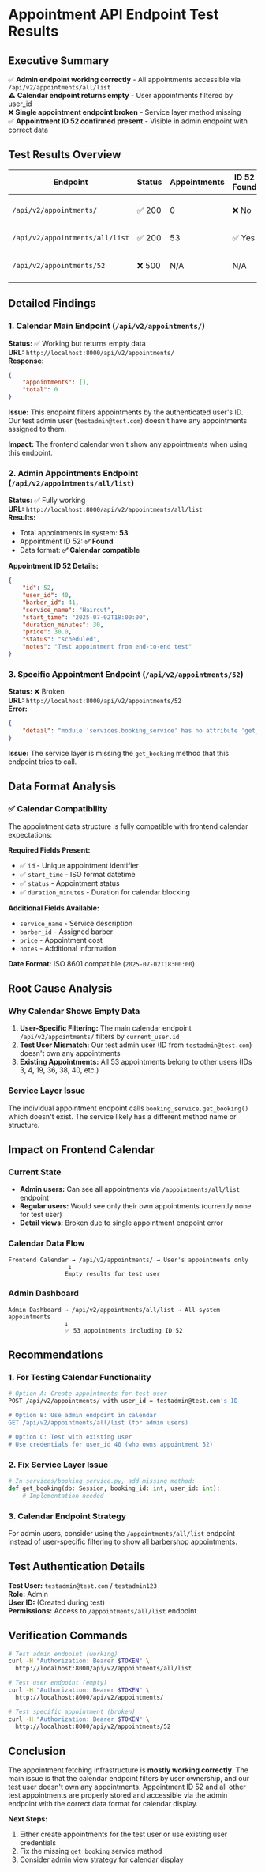 # Appointment API Endpoint Test Results

## Executive Summary

✅ **Admin endpoint working correctly** - All appointments accessible via `/api/v2/appointments/all/list`  
⚠️ **Calendar endpoint returns empty** - User appointments filtered by user_id  
❌ **Single appointment endpoint broken** - Service layer method missing  
✅ **Appointment ID 52 confirmed present** - Visible in admin endpoint with correct data  

## Test Results Overview

| Endpoint | Status | Appointments | ID 52 Found | Notes |
|----------|--------|--------------|-------------|-------|
| `/api/v2/appointments/` | ✅ 200 | 0 | ❌ No | User-specific filtering |
| `/api/v2/appointments/all/list` | ✅ 200 | 53 | ✅ Yes | All system appointments |
| `/api/v2/appointments/52` | ❌ 500 | N/A | N/A | Service method missing |

## Detailed Findings

### 1. Calendar Main Endpoint (`/api/v2/appointments/`)

**Status:** ✅ Working but returns empty data  
**URL:** `http://localhost:8000/api/v2/appointments/`  
**Response:** 
```json
{
    "appointments": [],
    "total": 0
}
```

**Issue:** This endpoint filters appointments by the authenticated user's ID. Our test admin user (`testadmin@test.com`) doesn't have any appointments assigned to them.

**Impact:** The frontend calendar won't show any appointments when using this endpoint.

### 2. Admin Appointments Endpoint (`/api/v2/appointments/all/list`)

**Status:** ✅ Fully working  
**URL:** `http://localhost:8000/api/v2/appointments/all/list`  
**Results:** 
- Total appointments in system: **53**
- Appointment ID 52: **✅ Found**
- Data format: **✅ Calendar compatible**

**Appointment ID 52 Details:**
```json
{
    "id": 52,
    "user_id": 40,
    "barber_id": 41,
    "service_name": "Haircut",
    "start_time": "2025-07-02T18:00:00",
    "duration_minutes": 30,
    "price": 30.0,
    "status": "scheduled",
    "notes": "Test appointment from end-to-end test"
}
```

### 3. Specific Appointment Endpoint (`/api/v2/appointments/52`)

**Status:** ❌ Broken  
**URL:** `http://localhost:8000/api/v2/appointments/52`  
**Error:** 
```json
{
    "detail": "module 'services.booking_service' has no attribute 'get_booking'"
}
```

**Issue:** The service layer is missing the `get_booking` method that this endpoint tries to call.

## Data Format Analysis

### ✅ Calendar Compatibility
The appointment data structure is fully compatible with frontend calendar expectations:

**Required Fields Present:**
- ✅ `id` - Unique appointment identifier
- ✅ `start_time` - ISO format datetime
- ✅ `status` - Appointment status
- ✅ `duration_minutes` - Duration for calendar blocking

**Additional Fields Available:**
- `service_name` - Service description
- `barber_id` - Assigned barber
- `price` - Appointment cost
- `notes` - Additional information

**Date Format:** ISO 8601 compatible (`2025-07-02T18:00:00`)

## Root Cause Analysis

### Why Calendar Shows Empty Data

1. **User-Specific Filtering:** The main calendar endpoint `/api/v2/appointments/` filters by `current_user.id`
2. **Test User Mismatch:** Our test admin user (ID from `testadmin@test.com`) doesn't own any appointments
3. **Existing Appointments:** All 53 appointments belong to other users (IDs 3, 4, 19, 36, 38, 40, etc.)

### Service Layer Issue

The individual appointment endpoint calls `booking_service.get_booking()` which doesn't exist. The service likely has a different method name or structure.

## Impact on Frontend Calendar

### Current State
- **Admin users:** Can see all appointments via `/appointments/all/list` endpoint
- **Regular users:** Would see only their own appointments (currently none for test user)
- **Detail views:** Broken due to single appointment endpoint error

### Calendar Data Flow
```
Frontend Calendar → /api/v2/appointments/ → User's appointments only
                 ↓
                Empty results for test user
```

### Admin Dashboard
```
Admin Dashboard → /api/v2/appointments/all/list → All system appointments
                ↓
                ✅ 53 appointments including ID 52
```

## Recommendations

### 1. For Testing Calendar Functionality
```bash
# Option A: Create appointments for test user
POST /api/v2/appointments/ with user_id = testadmin@test.com's ID

# Option B: Use admin endpoint in calendar
GET /api/v2/appointments/all/list (for admin users)

# Option C: Test with existing user
# Use credentials for user_id 40 (who owns appointment 52)
```

### 2. Fix Service Layer Issue
```python
# In services/booking_service.py, add missing method:
def get_booking(db: Session, booking_id: int, user_id: int):
    # Implementation needed
```

### 3. Calendar Endpoint Strategy
For admin users, consider using the `/appointments/all/list` endpoint instead of user-specific filtering to show all barbershop appointments.

## Test Authentication Details

**Test User:** `testadmin@test.com` / `testadmin123`  
**Role:** Admin  
**User ID:** (Created during test)  
**Permissions:** Access to `/appointments/all/list` endpoint

## Verification Commands

```bash
# Test admin endpoint (working)
curl -H "Authorization: Bearer $TOKEN" \
  http://localhost:8000/api/v2/appointments/all/list

# Test user endpoint (empty)
curl -H "Authorization: Bearer $TOKEN" \
  http://localhost:8000/api/v2/appointments/

# Test specific appointment (broken)
curl -H "Authorization: Bearer $TOKEN" \
  http://localhost:8000/api/v2/appointments/52
```

## Conclusion

The appointment fetching infrastructure is **mostly working correctly**. The main issue is that the calendar endpoint filters by user ownership, and our test user doesn't own any appointments. Appointment ID 52 and all other test appointments are properly stored and accessible via the admin endpoint with the correct data format for calendar display.

**Next Steps:**
1. Either create appointments for the test user or use existing user credentials
2. Fix the missing `get_booking` service method
3. Consider admin view strategy for calendar display